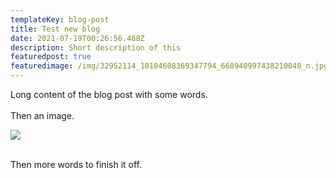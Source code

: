 ```yaml
---
templateKey: blog-post
title: Test new blog
date: 2021-07-19T00:26:56.488Z
description: Short description of this
featuredpost: true
featuredimage: /img/32952114_10104608369347794_668940997438210048_n.jpg
---
```

Long content of the blog post with some words.\
\
Then an image.



![](/img/products-full-width.jpg)

\
Then more words to finish it off.